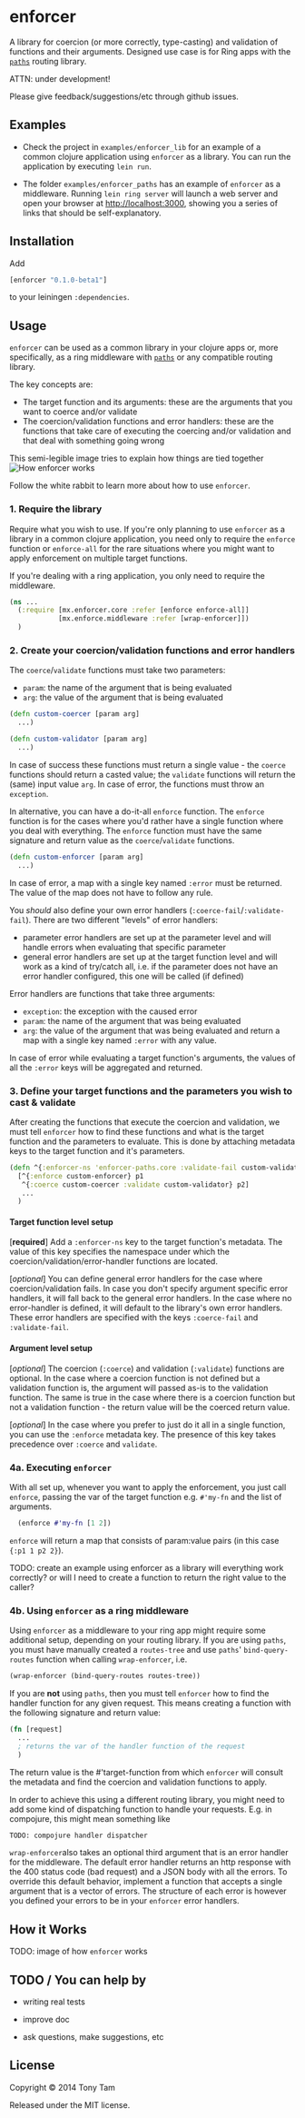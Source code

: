 # enforcer

A library for coercion (or more correctly, type-casting) and validation of functions and their arguments. Designed use case is for Ring apps with the [`paths`](https://github.com/meta-x/paths) routing library.

ATTN: under development!

Please give feedback/suggestions/etc through github issues.



## Examples

* Check the project in `examples/enforcer_lib` for an example of a common clojure application using `enforcer` as a library. You can run the application by executing `lein run`.

* The folder `examples/enforcer_paths` has an example of `enforcer` as a middleware. Running `lein ring server` will launch a web server and open your browser at [http://localhost:3000](http://localhost:3000), showing you a series of links that should be self-explanatory.



## Installation

Add

```clojure
[enforcer "0.1.0-beta1"]
```

to your leiningen `:dependencies`.



## Usage

`enforcer` can be used as a common library in your clojure apps or, more specifically, as a ring middleware with [`paths`](https://github.com/meta-x/paths) or any compatible routing library.

The key concepts are:
* The target function and its arguments: these are the arguments that you want to coerce and/or validate
* The coercion/validation functions and error handlers: these are the functions that take care of executing the coercing and/or validation and that deal with something going wrong

This semi-legible image tries to explain how things are tied together
![How enforcer works](/doc/how-enforcer-works.jpg?raw=true)

Follow the white rabbit to learn more about how to use `enforcer`.

### 1. Require the library
Require what you wish to use. If you're only planning to use `enforcer` as a library in a common clojure application, you need only to require the `enforce` function or `enforce-all` for the rare situations where you might want to apply enforcement on multiple target functions.

If you're dealing with a ring application, you only need to require the middleware.

```clojure
(ns ...
  (:require [mx.enforcer.core :refer [enforce enforce-all]]
            [mx.enforce.middleware :refer [wrap-enforcer]])
  )
```

### 2. Create your coercion/validation functions and error handlers
The `coerce`/`validate` functions must take two parameters:
* `param`: the name of the argument that is being evaluated
* `arg`: the value of the argument that is being evaluated

```clojure
(defn custom-coercer [param arg]
  ...)

(defn custom-validator [param arg]
  ...)
```

In case of success these functions must return a single value - the `coerce` functions should return a casted value; the `validate` functions will return the (same) input value `arg`.
In case of error, the functions must throw an `exception`.

In alternative, you can have a do-it-all `enforce` function. The `enforce` function is for the cases where you'd rather have a single function where you deal with everything. The `enforce` function must have the same signature and return value as the `coerce`/`validate` functions.
```clojure
(defn custom-enforcer [param arg]
  ...)
```
In case of error, a map with a single key named `:error` must be returned. The value of the map does not have to follow any rule.

You _should_ also define your own error handlers (`:coerce-fail`/`:validate-fail`). There are two different "levels" of error handlers:
* parameter error handlers are set up at the parameter level and will handle errors when evaluating that specific parameter
* general error handlers are set up at the target function level and will work as a kind of try/catch all, i.e. if the parameter does not have an error handler configured, this one will be called (if defined)

Error handlers are functions that take three arguments:
* `exception`: the exception with the caused error
* `param`: the name of the argument that was being evaluated
* `arg`: the value of the argument that was being evaluated
and return a map with a single key named `:error` with any value.

In case of error while evaluating a target function's arguments, the values of all the `:error` keys will be aggregated and returned.

### 3. Define your target functions and the parameters you wish to cast & validate
After creating the functions that execute the coercion and validation, we must tell `enforcer` how to find these functions and what is the target function and the parameters to evaluate. This is done by attaching metadata keys to the target function and it's parameters.

```clojure
(defn ^{:enforcer-ns 'enforcer-paths.core :validate-fail custom-validate-fail :coerce-fail custom-coerce-fail} my-fn
  [^{:enforce custom-enforcer} p1
   ^{:coerce custom-coercer :validate custom-validator} p2]
   ...
  )
```
#### Target function level setup

[**required**] Add a `:enforcer-ns` key to the target function's metadata. The value of this key specifies the namespace under which the coercion/validation/error-handler functions are located.

[_optional_] You can define general error handlers for the case where coercion/validation fails. In case you don't specify argument specific error handlers, it will fall back to the general error handlers. In the case where no error-handler is defined, it will default to the library's own error handlers. These error handlers are specified with the keys `:coerce-fail` and `:validate-fail`.

#### Argument level setup

[_optional_] The coercion (`:coerce`) and validation (`:validate`) functions are optional.
In the case where a coercion function is not defined but a validation function is, the argument will passed as-is to the validation function.
The same is true in the case where there is a coercion function but not a validation function - the return value will be the coerced return value.

[_optional_] In the case where you prefer to just do it all in a single function, you can use the `:enforce` metadata key. The presence of this key takes precedence over `:coerce` and `validate`.

### 4a. Executing `enforcer`
With all set up, whenever you want to apply the enforcement, you just call `enforce`, passing the var of the target function e.g. `#'my-fn` and the list of arguments.
```clojure
  (enforce #'my-fn [1 2])
```
`enforce` will return a map that consists of param:value pairs (in this case `{:p1 1 p2 2}`).

TODO:
create an example using enforcer as a library
will everything work correctly? or will I need to create a function to return the right value to the caller?


### 4b. Using `enforcer` as a ring middleware
Using `enforcer` as a middleware to your ring app might require some additional setup, depending on your routing library. If you are using `paths`, you must have manually created a `routes-tree` and use `paths`' `bind-query-routes` function when calling `wrap-enforcer`, i.e.
```clojure
(wrap-enforcer (bind-query-routes routes-tree))
```

If you are **not** using `paths`, then you must tell `enforcer` how to find the handler function for any given request. This means creating a function with the following signature and return value:
```clojure
(fn [request]
  ...
  ; returns the var of the handler function of the request
  )
```
The return value is the #'target-function from which `enforcer` will consult the metadata and find the coercion and validation functions to apply.

In order to achieve this using a different routing library, you might need to add some kind of dispatching function to handle your requests. E.g. in compojure, this might mean something like
```clojure
TODO: compojure handler dispatcher
```

`wrap-enforcer`also takes an optional third argument that is an error handler for the middleware. The default error handler returns an http response with the 400 status code (bad request) and a JSON body with all the errors. To override this default behavior, implement a function that accepts a single argument that is a vector of errors. The structure of each error is however you defined your errors to be in your `enforcer` error handlers.



## How it Works

TODO: image of how `enforcer` works


## TODO / You can help by

- writing real tests

- improve doc

- ask questions, make suggestions, etc



## License

Copyright © 2014 Tony Tam

Released under the MIT license.
